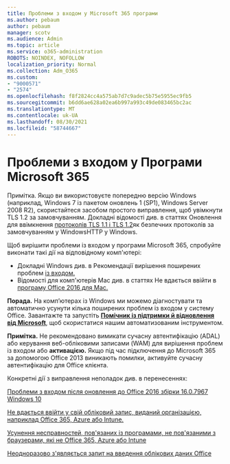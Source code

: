 ```yaml
---
title: Проблеми з входом у Microsoft 365 програми
ms.author: pebaum
author: pebaum
manager: scotv
ms.audience: Admin
ms.topic: article
ms.service: o365-administration
ROBOTS: NOINDEX, NOFOLLOW
localization_priority: Normal
ms.collection: Adm_O365
ms.custom:
- "9000571"
- "2574"
ms.openlocfilehash: f8f2824cc4a575ab7d7c9adec5b75e5955ec9fb5
ms.sourcegitcommit: b6dd6ae628a02ea6b997a993c49de083465bc2ac
ms.translationtype: MT
ms.contentlocale: uk-UA
ms.lasthandoff: 08/30/2021
ms.locfileid: "58744667"
---
```

# <a name="issues-signing-into-microsoft-365-apps"></a>Проблеми з входом у Програми Microsoft 365

Примітка. Якщо ви використовуєте попередню версію Windows (наприклад, Windows 7 із пакетом оновлень 1 (SP1), Windows [](https://download.microsoft.com/download/0/6/5/0658B1A7-6D2E-474F-BC2C-D69E5B9E9A68/MicrosoftEasyFix51044.msi) Server 2008 R2), скористайтеся засобом простого виправлення, щоб увімкнути TLS 1.2 за замовчуванням. Докладні відомості див. в статтях Оновлення для ввімкнення [протоколів TLS 1.1 і TLS 1.2](https://support.microsoft.com/topic/update-to-enable-tls-1-1-and-tls-1-2-as-default-secure-protocols-in-winhttp-in-windows-c4bd73d2-31d7-761e-0178-11268bb10392)як безпечних протоколів за замовчуванням у WindowsHTTP у Windows.

Щоб вирішити проблеми із входом у програми Microsoft 365, спробуйте виконати такі дії на відповідному комп'ютері:  

- Докладні Windows див. в Рекомендації вирішення поширених проблем [із входом.](https://docs.microsoft.com/office365/troubleshoot/administration/disabling-adal-wam-not-recommended#recommendations-on-resolving-common-sign-in-issues)
- Відомості для комп'ютерів Mac див. в статтях Не вдається ввійти в [програму Office 2016 для Mac.](https://docs.microsoft.com/office365/troubleshoot/authentication/sign-in-to-office-2016-for-mac-fail)

**Порада.** На комп’ютерах із Windows ми можемо діагностувати та автоматично усунути кілька поширених проблем із входом у систему Office. Завантажте та запустіть  **[Помічник із підтримки й відновлення від Microsoft](https://aka.ms/SaRA-OfficeSignInScenario)**, щоб скористатися нашим автоматизованим інструментом.

**Примітка.** Не рекомендовано вимикати сучасну автентифікацію (ADAL) або керування веб-обліковими записами (WAM) для вирішення проблем із входом або **активацією.** Якщо під час підключення до Microsoft 365 за допомогою Office 2013 виникають [](https://docs.microsoft.com/microsoft-365/admin/security-and-compliance/enable-modern-authentication) помилки, активуйте сучасну автентифікацію для Office клієнта.

Конкретні дії з виправлення неполадок див. в перенесеннях:

[Проблеми з входом після оновлення до Office 2016 збірки 16.0.7967 Windows 10](https://docs.microsoft.com/office365/troubleshoot/administration/connection-issue-when-sign-in-office-2016)  

[Не вдається ввійти у свій обліковий запис, виданий організацією, наприклад Office 365, Azure або Intune.](https://docs.microsoft.com/office365/troubleshoot/authentication/sign-in-to-office-365-azure-intune)

[Усунення несправностей, пов'язаних із програмами, не пов'язаними з браузерами, які не Office 365, Azure або Intune](https://support.office.com/article/how-to-troubleshoot-non-browser-apps-that-can-t-sign-in-to-office-365-azure-or-intune-3ba1b268-66f6-462c-b0e5-070f5c2603c1?ui=en-US&rs=en-US&ad=US)

[Неодноразово з'являється запит на введення облікових даних Office](https://docs.microsoft.com/office365/troubleshoot/authentication/access-denied-when-connect-to-office-365)